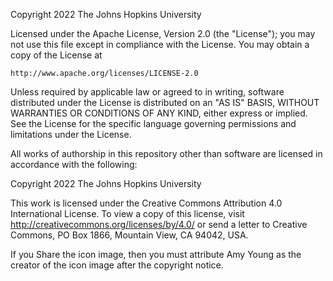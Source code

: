 Copyright 2022 The Johns Hopkins University

Licensed under the Apache License, Version 2.0 (the "License");
you may not use this file except in compliance with the License.
You may obtain a copy of the License at

    http://www.apache.org/licenses/LICENSE-2.0

Unless required by applicable law or agreed to in writing, software
distributed under the License is distributed on an "AS IS" BASIS,
WITHOUT WARRANTIES OR CONDITIONS OF ANY KIND, either express or implied.
See the License for the specific language governing permissions and
limitations under the License.

All works of authorship in this repository other than software are
licensed in accordance with the following:

Copyright 2022 The Johns Hopkins University

This work is licensed under the Creative Commons Attribution 4.0
International License. To view a copy of this license, visit
http://creativecommons.org/licenses/by/4.0/ or send a letter to Creative
Commons, PO Box 1866, Mountain View, CA 94042, USA.

If you Share the icon image, then you must attribute Amy Young as the
creator of the icon image after the copyright notice. 